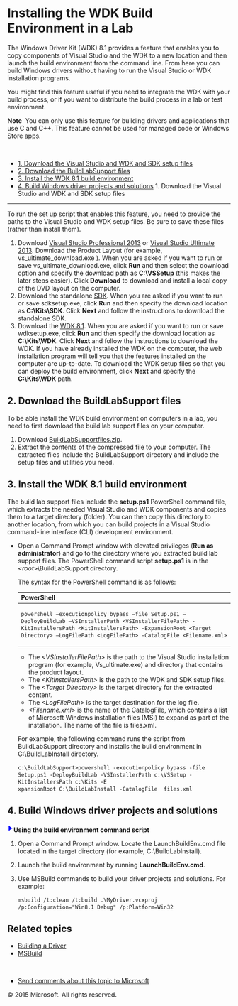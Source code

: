 <span id="vsdriver.installing_the_wdk_build_environment_in_a_lab"></span>Installing the WDK Build Environment in a Lab
======================================================================================================================

The Windows Driver Kit (WDK) 8.1 provides a feature that enables you to copy components of Visual Studio and the WDK to a new location and then launch the build environment from the command line. From here you can build Windows drivers without having to run the Visual Studio or WDK installation programs.

You might find this feature useful if you need to integrate the WDK with your build process, or if you want to distribute the build process in a lab or test environment.

**Note**  You can only use this feature for building drivers and applications that use C and C++. This feature cannot be used for managed code or Windows Store apps.

 

* [1. Download the Visual Studio and WDK and SDK setup files](#download_vs_kits)
* [2. Download the BuildLabSupport files](#download_script)
* [3. Install the WDK 8.1 build environment](#install_script)
* [4. Build Windows driver projects and solutions](#build_step)
<span id="download_vs_kits"></span><span id="DOWNLOAD_VS_KITS"></span>1. Download the Visual Studio and WDK and SDK setup files
-------------------------------------------------------------------------------------------------------------------------------

To run the set up script that enables this feature, you need to provide the paths to the Visual Studio and WDK setup files. Be sure to save these files (rather than install them).

1.  Download [Visual Studio Professional 2013](http://go.microsoft.com/fwlink/p/?linkid=316548) or [Visual Studio Ultimate 2013](http://go.microsoft.com/fwlink/p/?linkid=316520). Download the Product Layout (for example, vs\_ultimate\_download.exe ). When you are asked if you want to run or save vs\_ultimate\_download.exe, click **Run** and then select the download option and specify the download path as **C:\\VSSetup** (this makes the later steps easier). Click **Download** to download and install a local copy of the DVD layout on the computer.
2.  Download the standalone [SDK](http://go.microsoft.com/fwlink/p/?linkid=323507). When you are asked if you want to run or save sdksetup.exe, click **Run** and then specify the download location as **C:\\Kits\\SDK**. Click **Next** and follow the instructions to download the standalone SDK.
3.  Download the [WDK 8.1](http://go.microsoft.com/fwlink/p/?linkid=317353). When you are asked if you want to run or save wdksetup.exe, click **Run** and then specify the download location as **C:\\Kits\\WDK**. Click **Next** and follow the instructions to download the WDK. If you have already installed the WDK on the computer, the web installation program will tell you that the features installed on the computer are up-to-date. To download the WDK setup files so that you can deploy the build environment, click **Next** and specify the **C:\\Kits\\WDK** path.

<span id="download_script"></span><span id="DOWNLOAD_SCRIPT"></span>2. Download the BuildLabSupport files
---------------------------------------------------------------------------------------------------------

To be able install the WDK build environment on computers in a lab, you need to first download the build lab support files on your computer.

1.  Download [BuildLabSupportfiles.zip](http://go.microsoft.com/fwlink/p/?linkid=321805).
2.  Extract the contents of the compressed file to your computer. The extracted files include the BuildLabSupport directory and include the setup files and utilities you need.

<span id="install_script"></span><span id="INSTALL_SCRIPT"></span>3. Install the WDK 8.1 build environment
----------------------------------------------------------------------------------------------------------

The build lab support files include the **setup.ps1** PowerShell command file, which extracts the needed Visual Studio and WDK components and copies them to a target directory (folder). You can then copy this directory to another location, from which you can build projects in a Visual Studio command-line interface (CLI) development environment.

-   Open a Command Prompt window with elevated privileges (**Run as administrator**) and go to the directory where you extracted build lab support files. The PowerShell command script **setup.ps1** is in the &lt;*root*&gt;\\BuildLabSupport directory.

    The syntax for the PowerShell command is as follows:

    <span codelanguage="PowerShell"></span>
    <table>
    <colgroup>
    <col width="100%" />
    </colgroup>
    <thead>
    <tr class="header">
    <th align="left">PowerShell</th>
    </tr>
    </thead>
    <tbody>
    <tr class="odd">
    <td align="left"><pre><code>powershell –executionpolicy bypass –file Setup.ps1 –DeployBuildLab –VSInstallerPath &lt;VSInstallerFilePath&gt; -KitInstallersPath &lt;KitInstallersPath&gt; -ExpansionRoot &lt;Target Directory&gt; –LogFilePath &lt;LogFilePath&gt; -CatalogFile &lt;Filename.xml&gt;</code></pre></td>
    </tr>
    </tbody>
    </table>

    -   The *&lt;VSInstallerFilePath&gt;* is the path to the Visual Studio installation program (for example, Vs\_ultimate.exe) and directory that contains the product layout.
    -   The *&lt;KitInstallersPath&gt;* is the path to the WDK and SDK setup files.
    -   The *&lt;Target Directory&gt;* is the target directory for the extracted content.
    -   The *&lt;LogFilePath&gt;* is the target destination for the log file.
    -   *&lt;Filename.xml&gt;* is the name of the CatalogFile, which contains a list of Microsoft Windows installation files (MSI) to expand as part of the installation. The name of the file is files.xml.

    For example, the following command runs the script from BuildLabSupport directory and installs the build environment in C:\\BuildLabInstall directory.

    ``` syntax
    c:\BuildLabSupport>powershell -executionpolicy bypass -file Setup.ps1 -DeployBuildLab -VSInstallerPath c:\VSSetup -KitInstallersPath c:\Kits -E
    xpansionRoot C:\BuildLabInstall -CatalogFile  files.xml
    ```

<span id="build_step"></span><span id="BUILD_STEP"></span>4. Build Windows driver projects and solutions
--------------------------------------------------------------------------------------------------------

![](../common/wedge.gif)**Using the build environment command script**

1.  Open a Command Prompt window. Locate the LaunchBuildEnv.cmd file located in the target directory (for example, C:\\BuildLabInstall).
2.  Launch the build environment by running **LaunchBuildEnv.cmd**.
3.  Use MSBuild commands to build your driver projects and solutions. For example:

    ``` syntax
    msbuild /t:clean /t:build .\MyDriver.vcxproj /p:Configuration="Win8.1 Debug" /p:Platform=Win32
    ```

<span id="related_topics"></span>Related topics
-----------------------------------------------

* [Building a Driver](building_a_driver.md)
* [MSBuild](http://go.microsoft.com/fwlink/p/?linkid=262804)
 

 

* [Send comments about this topic to Microsoft](mailto:wsddocfb@microsoft.com?subject=Documentation%20feedback%20[VsDriver\vsdriver]:%20Installing%20the%20WDK%20Build%20Environment%20in%20a%20Lab%20%20RELEASE:%20(9/30/2015)&body=%0A%0APRIVACY%20STATEMENT%0A%0AWe%20use%20your%20feedback%20to%20improve%20the%20documentation.%20We%20don't%20use%20your%20email%20address%20for%20any%20other%20purpose,%20and%20we'll%20remove%20your%20email%20address%20from%20our%20system%20after%20the%20issue%20that%20you're%20reporting%20is%20fixed.%20While%20we're%20working%20to%20fix%20this%20issue,%20we%20might%20send%20you%20an%20email%20message%20to%20ask%20for%20more%20info.%20Later,%20we%20might%20also%20send%20you%20an%20email%20message%20to%20let%20you%20know%20that%20we've%20addressed%20your%20feedback.%0A%0AFor%20more%20info%20about%20Microsoft's%20privacy%20policy,%20see%20http://privacy.microsoft.com/en-us/default.aspx. "Send comments about this topic to Microsoft")

© 2015 Microsoft. All rights reserved.
